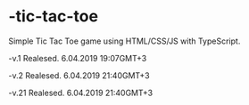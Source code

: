# -tic-tac-toe
Simple Tic Tac Toe game using HTML/CSS/JS with TypeScript. 

-v.1 Realesed. 6.04.2019 19:07GMT+3

-v.2 Realesed. 6.04.2019 21:40GMT+3

-v.21 Realesed. 6.04.2019 21:40GMT+3
